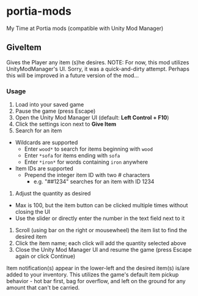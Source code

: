 # portia-mods
My Time at Portia mods (compatible with Unity Mod Manager)

## GiveItem
Gives the Player any item (s)he desires.
NOTE: For now, this mod utilizes UnityModManager's UI. Sorry, it was a quick-and-dirty attempt. Perhaps this will be improved in a future version of the mod...

### Usage
1. Load into your saved game
1. Pause the game (press Escape)
1. Open the Unity Mod Manager UI (default: **Left Control + F10**)
1. Click the settings icon next to **Give Item**
1. Search for an item
  * Wildcards are supported
    * Enter `wood*` to search for items beginning with `wood`
    * Enter `*sofa` for items ending with `sofa`
    * Enter `*iron*` for words containing `iron` anywhere
  * Item IDs are supported
    * Prepend the integer item ID with two # characters
      * e.g. "##1234" searches for an item with ID 1234
1. Adjust the quantity as desired
  * Max is 100, but the item button can be clicked multiple times without closing the UI
  * Use the slider or directly enter the number in the text field next to it
1. Scroll (using bar on the right or mousewheel) the item list to find the desired item
1. Click the item name; each click will add the quantity selected above
1. Close the Unity Mod Manager UI and resume the game (press Escape again or click Continue)

Item notification(s) appear in the lower-left and the desired item(s) is/are added to your inventory. This utilizes the game's default item pickup behavior - hot bar first, bag for overflow, and left on the ground for any amount that can't be carried.